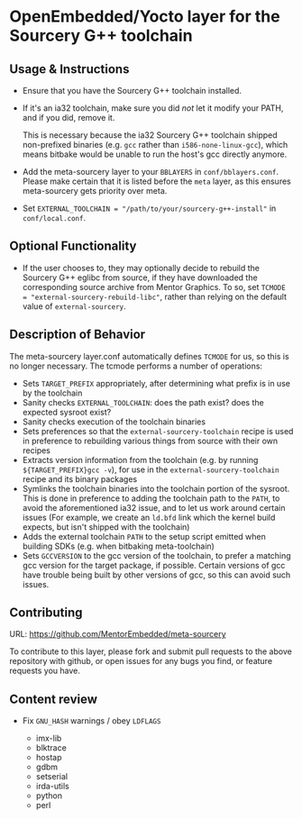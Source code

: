 OpenEmbedded/Yocto layer for the Sourcery G++ toolchain
=======================================================

Usage & Instructions
--------------------

- Ensure that you have the Sourcery G++ toolchain installed.
- If it's an ia32 toolchain, make sure you did *not* let it modify your PATH,
  and if you did, remove it.

  This is necessary because the ia32 Sourcery G++ toolchain
  shipped non-prefixed binaries (e.g. `gcc` rather than `i586-none-linux-gcc`), which
  means bitbake would be unable to run the host's gcc directly anymore.
- Add the meta-sourcery layer to your `BBLAYERS` in `conf/bblayers.conf`. Please make
  certain that it is listed before the `meta` layer, as this ensures meta-sourcery gets
  priority over meta.
- Set `EXTERNAL_TOOLCHAIN = "/path/to/your/sourcery-g++-install"` in `conf/local.conf`.

Optional Functionality
----------------------

- If the user chooses to, they may optionally decide to rebuild the Sourcery G++ eglibc
  from source, if they have downloaded the corresponding source archive from Mentor
  Graphics. To so, set `TCMODE = "external-sourcery-rebuild-libc"`, rather than relying
  on the default value of `external-sourcery`.

Description of Behavior
-----------------------

The meta-sourcery layer.conf automatically defines `TCMODE` for us, so this is no longer
necessary.  The tcmode performs a number of operations:

- Sets `TARGET_PREFIX` appropriately, after determining what prefix is in use by the toolchain
- Sanity checks `EXTERNAL_TOOLCHAIN`: does the path exist? does the expected sysroot exist?
- Sanity checks execution of the toolchain binaries
- Sets preferences so that the `external-sourcery-toolchain` recipe is used in preference
  to rebuilding various things from source with their own recipes
- Extracts version information from the toolchain (e.g. by running `${TARGET_PREFIX}gcc -v`),
  for use in the `external-sourcery-toolchain` recipe and its binary packages
- Symlinks the toolchain binaries into the toolchain portion of the sysroot. This is done
  in preference to adding the toolchain path to the `PATH`, to avoid the aforementioned
  ia32 issue, and to let us work around certain issues (For example, we create an `ld.bfd`
  link which the kernel build expects, but isn't shipped with the toolchain)
- Adds the external toolchain `PATH` to the setup script emitted when building SDKs (e.g.
  when bitbaking meta-toolchain)
- Sets `GCCVERSION` to the gcc version of the toolchain, to prefer a matching gcc version for
  the target package, if possible. Certain versions of gcc have trouble being built by other
  versions of gcc, so this can avoid such issues.

Contributing
------------

URL: https://github.com/MentorEmbedded/meta-sourcery

To contribute to this layer, please fork and submit pull requests to the above
repository with github, or open issues for any bugs you find, or feature
requests you have.

Content review
--------------

- Fix `GNU_HASH` warnings / obey `LDFLAGS`

    - imx-lib
    - blktrace
    - hostap
    - gdbm
    - setserial
    - irda-utils
    - python
    - perl
